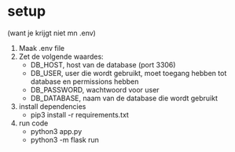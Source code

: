 # setup
(want je krijgt niet mn .env)

1. Maak .env file
2. Zet de volgende waardes:
   - DB_HOST, host van de database (port 3306)
   - DB_USER, user die wordt gebruikt, moet toegang hebben tot database en permissions hebben
   - DB_PASSWORD, wachtwoord voor user
   - DB_DATABASE, naam van de database die wordt gebruikt
3. install dependencies
   - pip3 install -r requirements.txt
4. run code
   - python3 app.py
   - python3 -m flask run
